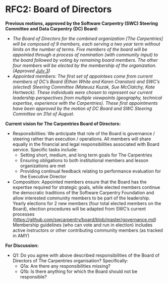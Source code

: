 # RFC2: Board of Directors

**Previous motions, approved by the Software Carpentry (SWC) Steering Committee and Data Carpentry (DC) Board:**

* *The Board of Directors for the combined organization [The Carpentries] will be composed of 9 members, each serving 
a two year term without limits on the number of terms. Five members of the board will be appointed through a process 
of nomination (with community input) to the board followed by voting by remaining board members. The other four members 
will be elected by the membership of the organization. 
(Approved [July 3](https://github.com/swcarpentry/board/blob/master/minutes/minutes-2017-07-03.md))*
* *Appointed members: The first set of appointees come from current members of DC’s Board (Ethan White and Karen Cranston) 
and SWC’s (elected) Steering Committee (Mateusz Kuzak, Sue McClatchy, Kate Hertweck). These individuals were chosen to 
represent our current leadership perspectives from multiple viewpoints (geography, technical expertise, experience with 
the Carpentries). These first appointments have been approved by the motion of DC Board and SWC Steering Committee on 
31st of August.*

**Current vision for The Carpentries Board of Directors:**
* Responsibilities: We anticipate that role of the Board is governance / steering rather than execution / operations. 
All members will share equally in the financial and legal responsibilities associated with Board service. Specific tasks 
include:
  * Setting short, medium, and long term goals for The Carpentries
  * Ensuring obligations to both institutional members and lesson organizations are met
  * Providing continual feedback relating to performance evaluation for the Executive Director 
* Composition: Appointed members ensure that the Board has the expertise required for strategic goals, while elected 
members continue the democratic traditions of the Software Carpentry Foundation and allow interested community members 
to be part of the leadership. Yearly elections for 2 new members (four total elected members on the Board), election 
procedures will be adapted from SWC’s current processes (https://github.com/swcarpentry/board/blob/master/governance.md)
Membership guidelines (who can vote and run in election) includes active instructors or other contributing community 
members (as tracked in AMY)

**For Discussion:**
* Q1: Do you agree with above described responsibilities of the Board of Directors of The Carpentries organisation? 
Specifically:
  * Q1a: Are there any responsibilities missing?
  * Q1b: Is there anything for which the Board should not be responsible?

